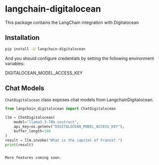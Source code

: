 # langchain-digitalocean

This package contains the LangChain integration with Digitalocean

## Installation

```bash
pip install -U langchain-digitalocean
```

And you should configure credentials by setting the following environment variables:

DIGITALOCEAN_MODEL_ACCESS_KEY

## Chat Models

`ChatDigitalocean` class exposes chat models from LangchainDigitalocean.

```python
from langchain_digitalocean import ChatDigitalocean

llm = ChatDigitalocean(
    model="llama3.3-70b-instruct",
    api_key=os.getenv("DIGITALOCEAN_MODEL_ACCESS_KEY"),
    buffer_length=100
)
result = llm.invoke("What is the capital of France?.")
print(result)
```

```

More features coming soon.